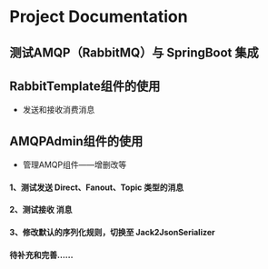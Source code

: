 # Project Documentation

## 测试AMQP（RabbitMQ）与 SpringBoot 集成
## RabbitTemplate组件的使用
* 发送和接收消费消息
## AMQPAdmin组件的使用
* 管理AMQP组件——增删改等

#### 1、测试发送 Direct、Fanout、Topic 类型的消息
#### 2、测试接收 消息
#### 3、修改默认的序列化规则，切换至 Jack2JsonSerializer
#### 待补充和完善……

